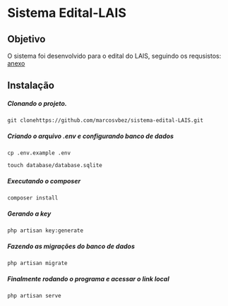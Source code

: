 # Sistema Edital-LAIS

Objetivo
---------
O sistema foi desenvolvido para o edital do LAIS, seguindo os requsistos: [anexo](https://lais.huol.ufrn.br/wp-content/uploads/2019/05/Especifica%C3%A7%C3%B5es-do-Sistema-Web-Edital-023-2019.pdf)

## Instalação

##### Clonando o projeto.
`git clonehttps://github.com/marcosvbez/sistema-edital-LAIS.git`

##### Criando o arquivo .env e configurando banco de dados

`cp .env.example .env`

`touch database/database.sqlite`

##### Executando o composer 

`composer install`

##### Gerando a key  

`php artisan key:generate`

##### Fazendo as migrações do banco de dados
`php artisan migrate`

##### Finalmente rodando o programa e acessar o link local

`php artisan serve`
